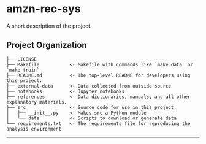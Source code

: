 amzn-rec-sys
==============================

A short description of the project.

Project Organization
------------

    ├── LICENSE
    ├── Makefile           <- Makefile with commands like `make data` or `make train`
    ├── README.md          <- The top-level README for developers using this project.
    ├── external-data      <- Data collected from outside source
    ├── notebooks          <- Jupyter notebooks
    ├── references         <- Data dictionaries, manuals, and all other explanatory materials.
    ├── src                <- Source code for use in this project.
    │   ├── __init__.py    <- Makes src a Python module
    │   └── data           <- Scripts to download or generate data
    └── requirements.txt   <- The requirements file for reproducing the analysis environment


--------

